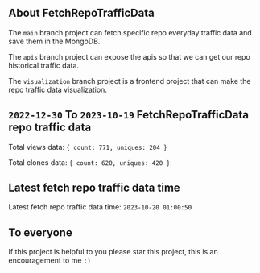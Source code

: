 ## About FetchRepoTrafficData

The `main` branch project can fetch specific repo everyday traffic data and save them in the MongoDB.

The `apis` branch project can expose the apis so that we can get our repo historical traffic data.

The `visualization` branch project is a frontend project that can make the repo traffic data visualization.

## `2022-12-30` To `2023-10-19` FetchRepoTrafficData repo traffic data

Total views data: `{ count: 771, uniques: 204 }`

Total clones data: `{ count: 620, uniques: 420 }`

## Latest fetch repo traffic data time

Latest fetch repo traffic data time: `2023-10-20 01:00:50`

## To everyone

If this project is helpful to you please star this project, this is an encouragement to me `:)`



